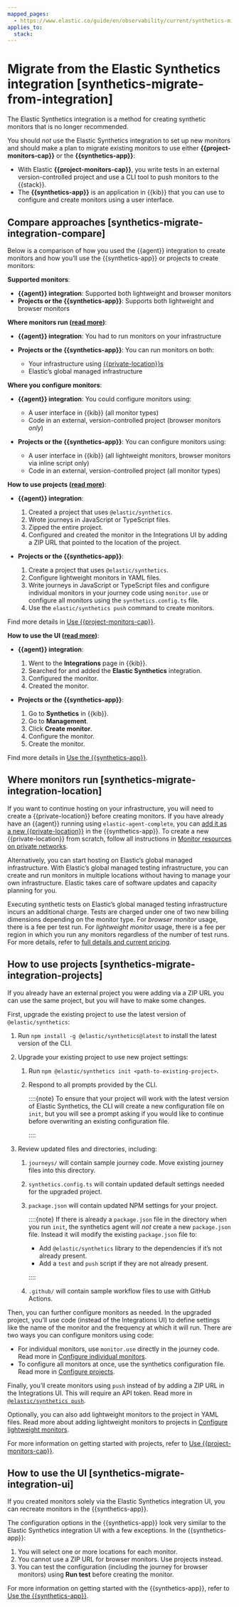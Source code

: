 ```yaml
---
mapped_pages:
  - https://www.elastic.co/guide/en/observability/current/synthetics-migrate-from-integration.html
applies_to:
  stack:
---
```


# Migrate from the Elastic Synthetics integration [synthetics-migrate-from-integration]

The Elastic Synthetics integration is a method for creating synthetic monitors that is no longer recommended.

You should *not* use the Elastic Synthetics integration to set up new monitors and should make a plan to migrate existing monitors to use either **{{project-monitors-cap}}** or the **{{synthetics-app}}**:

* With Elastic **{{project-monitors-cap}}**, you write tests in an external version-controlled project and use a CLI tool to push monitors to the {{stack}}.
* The **{{synthetics-app}}** is an application in {{kib}} that you can use to configure and create monitors using a user interface.

## Compare approaches [synthetics-migrate-integration-compare]

Below is a comparison of how you used the {{agent}} integration to create monitors and how you’ll use the {{synthetics-app}} or projects to create monitors:

**Supported monitors**:

* **{{agent}} integration**: Supported both lightweight and browser monitors
* **Projects or the {{synthetics-app}}**: Supports both lightweight and browser monitors

**Where monitors run ([read more](#synthetics-migrate-integration-location))**:

* **{{agent}} integration**: You had to run monitors on your infrastructure
* **Projects or the {{synthetics-app}}**: You can run monitors on both:

    * Your infrastructure using [{{private-location}}s](/solutions/observability/synthetics/monitor-resources-on-private-networks.md)
    * Elastic’s global managed infrastructure

**Where you configure monitors**:

* **{{agent}} integration**: You could configure monitors using:

    * A user interface in {{kib}} (all monitor types)
    * Code in an external, version-controlled project (browser monitors *only*)

* **Projects or the {{synthetics-app}}**: You can configure monitors using:

    * A user interface in {{kib}} (all lightweight monitors, browser monitors via inline script only)
    * Code in an external, version-controlled project (all monitor types)

**How to use projects ([read more](#synthetics-migrate-integration-projects))**:

* **{{agent}} integration**:

    1. Created a project that uses `@elastic/synthetics`.
    2. Wrote journeys in JavaScript or TypeScript files.
    3. Zipped the entire project.
    4. Configured and created the monitor in the Integrations UI by adding a ZIP URL that pointed to the location of the project.

* **Projects or the {{synthetics-app}}**:

    1. Create a project that uses `@elastic/synthetics`.
    2. Configure lightweight monitors in YAML files.
    3. Write journeys in JavaScript or TypeScript files and configure individual monitors in your journey code using `monitor.use` or configure all monitors using the `synthetics.config.ts` file.
    4. Use the `elastic/synthetics push` command to create monitors.

Find more details in [Use {{project-monitors-cap}}](/solutions/observability/synthetics/create-monitors-with-projects.md).

**How to use the UI ([read more](#synthetics-migrate-integration-ui))**:

* **{{agent}} integration**:

    1. Went to the **Integrations** page in {{kib}}.
    2. Searched for and added the **Elastic Synthetics** integration.
    3. Configured the monitor.
    4. Created the monitor.

* **Projects or the {{synthetics-app}}**:

    1. Go to **Synthetics** in {{kib}}.
    2. Go to **Management**.
    3. Click **Create monitor**.
    4. Configure the monitor.
    5. Create the monitor.

Find more details in [Use the {{synthetics-app}}](/solutions/observability/synthetics/create-monitors-ui.md).

## Where monitors run [synthetics-migrate-integration-location]

If you want to continue hosting on your infrastructure, you will need to create a {{private-location}} before creating monitors. If you have already have an {{agent}} running using `elastic-agent-complete`, you can [add it as a new {{private-location}}](/solutions/observability/synthetics/monitor-resources-on-private-networks.md#synthetics-private-location-add) in the {{synthetics-app}}. To create a new {{private-location}} from scratch, follow all instructions in [Monitor resources on private networks](/solutions/observability/synthetics/monitor-resources-on-private-networks.md).

Alternatively, you can start hosting on Elastic’s global managed infrastructure. With Elastic’s global managed testing infrastructure, you can create and run monitors in multiple locations without having to manage your own infrastructure. Elastic takes care of software updates and capacity planning for you.

Executing synthetic tests on Elastic’s global managed testing infrastructure incurs an additional charge. Tests are charged under one of two new billing dimensions depending on the monitor type. For *browser monitor* usage, there is a fee per test run. For *lightweight monitor* usage, there is a fee per region in which you run any monitors regardless of the number of test runs. For more details, refer to [full details and current pricing](https://www.elastic.co/pricing).

## How to use projects [synthetics-migrate-integration-projects]

If you already have an external project you were adding via a ZIP URL you can use the same project, but you will have to make some changes.

First, upgrade the existing project to use the latest version of `@elastic/synthetics`:

1. Run `npm install -g @elastic/synthetics@latest` to install the latest version of the CLI.
2. Upgrade your existing project to use new project settings:

    1. Run `npm @elastic/synthetics init <path-to-existing-project>`.
    2. Respond to all prompts provided by the CLI.

        ::::{note}
        To ensure that your project will work with the latest version of Elastic Synthetics, the CLI will create a new configuration file on `init`, but you will see a prompt asking if you would like to continue before overwriting an existing configuration file.

        ::::

3. Review updated files and directories, including:

    1. `journeys/` will contain sample journey code. Move existing journey files into this directory.
    2. `synthetics.config.ts` will contain updated default settings needed for the upgraded project.
    3. `package.json` will contain updated NPM settings for your project.

        ::::{note}
        If there is already a `package.json` file in the directory when you run `init`, the synthetics agent will *not* create a new `package.json` file. Instead it will modify the existing `package.json` file to:

        * Add `@elastic/synthetics` library to the dependencies if it’s not already present.
        * Add a `test` and `push` script if they are not already present.

        ::::

    4. `.github/` will contain sample workflow files to use with GitHub Actions.

Then, you can further configure monitors as needed. In the upgraded project, you’ll use code (instead of the Integrations UI) to define settings like the name of the monitor and the frequency at which it will run. There are two ways you can configure monitors using code:

* For individual monitors, use `monitor.use` directly in the journey code. Read more in [Configure individual monitors](/solutions/observability/synthetics/configure-individual-browser-monitors.md).
* To configure all monitors at once, use the synthetics configuration file. Read more in [Configure projects](/solutions/observability/synthetics/configure-projects.md).

Finally, you’ll create monitors using `push` instead of by adding a ZIP URL in the Integrations UI. This will require an API token. Read more in [`@elastic/synthetics push`](/solutions/observability/synthetics/cli.md#elastic-synthetics-push-command).

Optionally, you can also add lightweight monitors to the project in YAML files. Read more about adding lightweight monitors to projects in [Configure lightweight monitors](/solutions/observability/synthetics/configure-lightweight-monitors.md).

For more information on getting started with projects, refer to [Use {{project-monitors-cap}}](/solutions/observability/synthetics/create-monitors-with-projects.md).

## How to use the UI [synthetics-migrate-integration-ui]

If you created monitors solely via the Elastic Synthetics integration UI, you can recreate monitors in the {{synthetics-app}}.

The configuration options in the {{synthetics-app}} look very similar to the Elastic Synthetics integration UI with a few exceptions. In the {{synthetics-app}}:

1. You will select one or more locations for each monitor.
2. You cannot use a ZIP URL for browser monitors. Use projects instead.
3. You can test the configuration (including the journey for browser monitors) using **Run test** before creating the monitor.

For more information on getting started with the {{synthetics-app}}, refer to [Use the {{synthetics-app}}](/solutions/observability/synthetics/create-monitors-ui.md).

